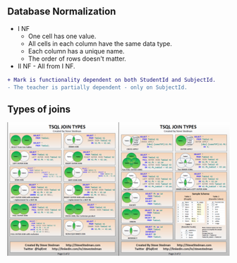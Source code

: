 ## Database Normalization

  - I NF
    - One cell has one value.
    - All cells in each column have the same data type.
    - Each column has a unique name.
    - The order of rows doesn't matter.
   - II NF
    - All from I NF.

     


	
```diff 
+ Mark is functionality dependent on both StudentId and SubjectId.
- The teacher is partially dependent - only on SubjectId.
```


## Types of joins

![Types of Joins](T-SQL%20Joins.png "Types of Joins")
